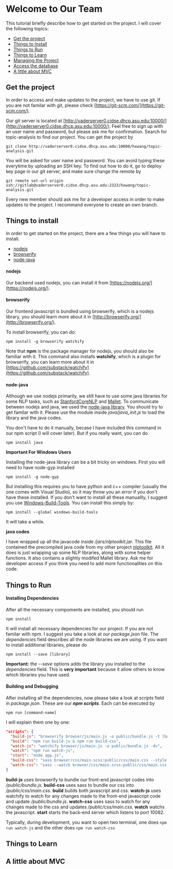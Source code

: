 # Welcome to Our Team

This tutorial briefly describe how to get started on the project. I will cover the following topics:

* [Get the project](#git)
* [Things to Install](#install)
* [Things to Run](#run)
* [Things to Learn](#learn)
* [Managing the Project](#manage)
* [Access the database](#database)
* [A little about MVC](#MVC)

## <a name = "git"></a>Get the project
In order to access and make updates to the project, we have to use git. If you are not familar with git, please check [https://git-scm.com/](https://git-scm.com/).

Our git server is located at [http://vaderserver0.cidse.dhcp.asu.edu:10000/](http://vaderserver0.cidse.dhcp.asu.edu:10000/).  Feel free to sign up with an user name and password, but please ask me for confirmation. Search for topic-analysis to find our project. You can get the project by

```
git clone http://vaderserver0.cidse.dhcp.asu.edu:10000/hxwang/topic-analysis.git
```

You will be asked for user name and password. You can avoid typing these everytime by uploading an SSH key. To find out how to do it, go to deploy key page in our git server, and make sure change the remote
by
```
git remote set-url origin ssh://gitlab@vaderserver0.cidse.dhcp.asu.edu:2323/hxwang/topic-analysis.git
```

Every new member should ask me for a developer access in order to make updates to the project. I recommand everyone to create an own branch.

## <a name = "install"></a>Things to install

In order to get started on the project, there are a few things you will have to install.
* [nodejs](#nodejs)
* [browserify](#browserify)
* [node-java](#node-java)

#### <a name = "nodejs"></a>nodejs
Our backend used nodejs, you can install it from [https://nodejs.org/](https://nodejs.org/).
#### <a name = "browserify"></a>browserify
Our frontend javascript is bundled using browserify, which is a nodejs library, you should learn more about it in [http://browserify.org/](http://browserify.org/).

To install browserify, you can do:

```
npm install -g browserify watchify
```

Note that **npm** is the package manager for nodejs, you should also be familiar with it. This command also installs **watchify**, which is a plugin for browserify, you can learn more about it in [https://github.com/substack/watchify](https://github.com/substack/watchify).
#### <a name = "node-java">node-java
Although we use nodejs primarily, we still have to use some java libraries for some NLP tasks, such as [StanfordCoreNLP](https://stanfordnlp.github.io/CoreNLP/) and [Mallet](http://mallet.cs.umass.edu/). To communicate between nodejs and java, we used the [node-java library](https://github.com/joeferner/node-java). You should try to get familar with it. Please use the module inside _java/java_init.js_ to load the library and the java codes.

You don't have to do it manually, becase I have included this command in our npm script (I will cover later). But if you really want, you can do
```
npm install java
```
**Important For Windows Users**

Installing the node-java library can be a bit tricky on windows. First you will need to have node-gyp installed
```
npm install -g node-gyp
```
But installing this requires you to have python and c++ compiler (usually the one comes with Visual Studio), so it may throw you an error if you don't have these installed. If you don't want to install all these manuallly, I suggest you use [Windows-Build-Tools](https://github.com/felixrieseberg/windows-build-tools). You can install this simply by:
```
npm install --global windows-build-tools
```
It will take a while.

**java codes**

I have wrapped up all the javacode inside _/jars/nlptoolkit.jar_. This file contained the precompiled java code from my other project [nlptoolkit](http://vaderserver0.cidse.dhcp.asu.edu:10000/hxwang/nlptoolkit). All it does is just wrapping up some NLP libraries, along with some helper functions. It also contains a slightly modifed Mallet library. Ask me for developer access if you think you need to add more functionalities on this code.

## <a name = "run"></a>Things to Run

#### Installing Dependencies

After all the necessary compoments are installed, you should run
```
npm install
```
It will install all necessary dependencies for our project. If you are not familar with npm. I suggest you take a look at our _package.json_ file. The _dependencies_ field describes all the node libraries we are using. If you want to install additional libraries, please do
```
npm install --save [library]
```
**Important:**
the _--save_ options adds the library you installed to the _dependencies_ field. This is **very important** because it allow others to know which libraries you have used.

#### Building and Debugging

After installing all the dependencies, now please take a look at _scripts_ field in _package.json_. These are our **_npm scripts_**. Each can be executed by
```
npm run [command-name]
```

I will explain them one by one:

```json
"scripts": {
  "build-js": "browserify browser/js/main.js -o public/bundle.js -t [babelify --presets [es2015 async-to-generator async-generator-functions]]",
  "build": "npm run build-js & npm run build-css",
  "watch-js": "watchify browser/js/main.js -o public/bundle.js -dv",
  "watch": "npm run watch-js",
  "start": "node app.js",
  "build-css": "sass browser/css/main.scss:public/css/main.css --style compressed",
  "watch-css": "sass --watch browser/css/main.scss:public/css/main.css --style compressed"
}
```
**build-js** uses browserify to bundle our front-end javascript codes into _/public/bundle.js_.
**build-css** uses sass to bundle our css into _/public/css/main.css_.
**build** builds both javascript and css.
**watch-js** uses watchify to watch for any changes made to the front-end javascript code and update _/public/bundle.js_.
**watch-css** uses sass to watch for any changes made to the css and updates _/public/css/main.css_.
**watch** watchs the javascript.
**start** starts the back-end server which listens to port 10082.

Typically, during development, you want to open two terminal, one does ```npm run watch-js``` and the other does ```npm run watch-css```
## <a name = "learn"></a>Things to Learn

## <a name = "mvc"></a>A little about MVC
